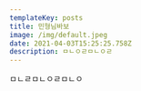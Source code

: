```yaml
---
templateKey: posts
title: 민형님바보
image: /img/default.jpeg
date: 2021-04-03T15:25:25.758Z
description: ㅁㄴㅇㄹㅁㄴㅇㄹ
---
```

ㅁㄴㄹㅁㄴㅇㄹㅁㄴㅇ
